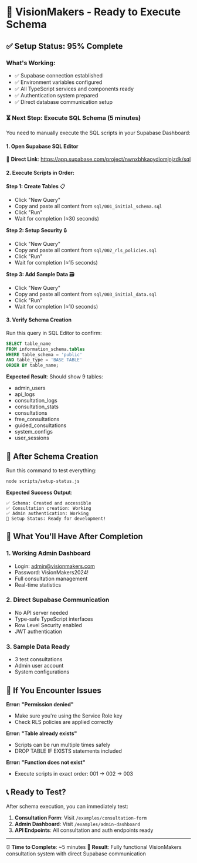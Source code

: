 # 🚀 VisionMakers - Ready to Execute Schema

## ✅ Setup Status: 95% Complete

### What's Working:
- ✅ Supabase connection established
- ✅ Environment variables configured
- ✅ All TypeScript services and components ready
- ✅ Authentication system prepared
- ✅ Direct database communication setup

### ⏳ Next Step: Execute SQL Schema (5 minutes)

You need to manually execute the SQL scripts in your Supabase Dashboard:

#### 1. Open Supabase SQL Editor
🔗 **Direct Link**: https://app.supabase.com/project/nwnxbhkaoydiomjnjzdk/sql

#### 2. Execute Scripts in Order:

**Step 1: Create Tables** 📋
- Click "New Query"
- Copy and paste all content from `sql/001_initial_schema.sql`
- Click "Run"
- Wait for completion (≈30 seconds)

**Step 2: Setup Security** 🔒
- Click "New Query"
- Copy and paste all content from `sql/002_rls_policies.sql`
- Click "Run"
- Wait for completion (≈15 seconds)

**Step 3: Add Sample Data** 🗃️
- Click "New Query"
- Copy and paste all content from `sql/003_initial_data.sql`
- Click "Run"
- Wait for completion (≈10 seconds)

#### 3. Verify Schema Creation
Run this query in SQL Editor to confirm:
```sql
SELECT table_name
FROM information_schema.tables
WHERE table_schema = 'public'
AND table_type = 'BASE TABLE'
ORDER BY table_name;
```

**Expected Result**: Should show 9 tables:
- admin_users
- api_logs
- consultation_logs
- consultation_stats
- consultations
- free_consultations
- guided_consultations
- system_configs
- user_sessions

## 🧪 After Schema Creation

Run this command to test everything:
```bash
node scripts/setup-status.js
```

**Expected Success Output**:
```
✅ Schema: Created and accessible
✅ Consultation creation: Working
✅ Admin authentication: Working
🎉 Setup Status: Ready for development!
```

## 🎯 What You'll Have After Completion

### 1. Working Admin Dashboard
- Login: admin@visionmakers.com
- Password: VisionMakers2024!
- Full consultation management
- Real-time statistics

### 2. Direct Supabase Communication
- No API server needed
- Type-safe TypeScript interfaces
- Row Level Security enabled
- JWT authentication

### 3. Sample Data Ready
- 3 test consultations
- Admin user account
- System configurations

## 🚨 If You Encounter Issues

**Error: "Permission denied"**
- Make sure you're using the Service Role key
- Check RLS policies are applied correctly

**Error: "Table already exists"**
- Scripts can be run multiple times safely
- DROP TABLE IF EXISTS statements included

**Error: "Function does not exist"**
- Execute scripts in exact order: 001 → 002 → 003

## 📞 Ready to Test?

After schema execution, you can immediately test:

1. **Consultation Form**: Visit `/examples/consultation-form`
2. **Admin Dashboard**: Visit `/examples/admin-dashboard`
3. **API Endpoints**: All consultation and auth endpoints ready

---

⏰ **Time to Complete**: ~5 minutes
🎯 **Result**: Fully functional VisionMakers consultation system with direct Supabase communication